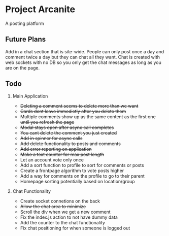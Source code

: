 # Project Arcanite

A posting platform

## Future Plans

Add in a chat section that is site-wide. People can only post once a day and comment twice a day but they can chat all they want. Chat is created with web sockets with no DB so you only get the chat messages as long as you are on the page.

## Todo

1. Main Application
    * ~~Deleting a comment seems to delete more than we want~~
    * ~~Cards dont leave immedietly after you delete them~~
    * ~~Multiple comments show up as the same content as the first one until you refresh the page~~
    * ~~Modal stays open after async call completes~~
    * ~~You cant delete the comment you just created~~
    * ~~Add in spinner for async calls~~    
    * ~~Add delete functionality to posts and comments~~
    * ~~Add error reporting on application~~
    * ~~Make a text counter for max post length~~
    * Let an account vote only once
    * Add a sort function to profile to sort for comments or posts
    * Create a frontpage algorithm to vote posts higher
    * Add a way for comments on the profile to go to their parent
    * Homepage sorting potentially based on location/group

2. Chat Functionality
    * Create socket connetions on the back
    * ~~Allow the chat area to minimize~~
    * Scroll the div when we get a new comment
    * Fix the index.js action to not have dummy data
    * Add the counter to the chat functionality
    * Fix chat positioning for when someone is logged out